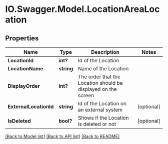 # IO.Swagger.Model.LocationAreaLocation
## Properties

Name | Type | Description | Notes
------------ | ------------- | ------------- | -------------
**LocationId** | **int?** | Id of the Location | 
**LocationName** | **string** | Name of the Location | 
**DisplayOrder** | **int?** | The order that the Location should be displayed on the screen | 
**ExternalLocationId** | **string** | Id of the Location on an external system | [optional] 
**IsDeleted** | **bool?** | Shows if the Location is deleted or not | [optional] 

[[Back to Model list]](../README.md#documentation-for-models) [[Back to API list]](../README.md#documentation-for-api-endpoints) [[Back to README]](../README.md)

